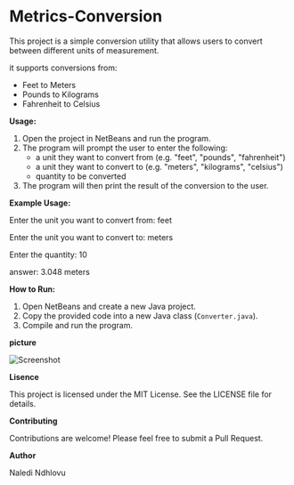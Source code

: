 # Metrics-Conversion
This project is a simple conversion utility that allows users to convert between different units of measurement. 

it supports conversions from:
* Feet to Meters
* Pounds to Kilograms
* Fahrenheit to Celsius

**Usage:**
1. Open the project in NetBeans and run the program.
2. The program will prompt the user to enter the following:
	* a unit they want to convert from (e.g. "feet", "pounds", "fahrenheit")
	* a unit they want to convert to (e.g. "meters", "kilograms", "celsius")
	* quantity to be converted
3. The program will then print the result of the conversion to the user.

**Example Usage:**

Enter the unit you want to convert from: feet

Enter the unit you want to convert to: meters

Enter the quantity: 10

answer: 3.048 meters

**How to Run:**
1. Open NetBeans and create a new Java project.
2. Copy the provided code into a new Java class (`Converter.java`).
3. Compile and run the program.

**picture**

![Screenshot](https://github.com/user-attachments/assets/e16d2ace-392b-44f0-8ad6-e2c3d689dc04)

**Lisence**

This project is licensed under the MIT License. See the LICENSE file for details.

**Contributing**

Contributions are welcome! Please feel free to submit a Pull Request.

**Author**

Naledi Ndhlovu
